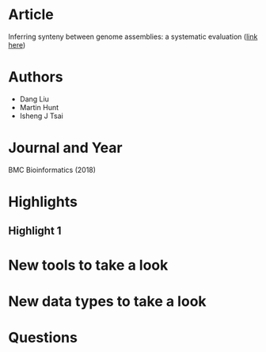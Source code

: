 # Article  
Inferring synteny between genome assemblies: a systematic evaluation ([link here](https://bmcbioinformatics.biomedcentral.com/articles/10.1186/s12859-018-2026-4))  

# Authors  
* Dang Liu  
* Martin Hunt  
* Isheng J Tsai  

# Journal and Year  
BMC Bioinformatics (2018)  

# Highlights  
## Highlight 1

# New tools to take a look  

# New data types to take a look  

# Questions  
